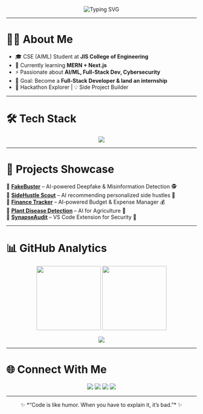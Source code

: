 <!-- Banner -->
<p align="center">
  <img src="https://readme-typing-svg.herokuapp.com?font=Fira+Code&size=26&duration=2800&pause=200&color=00F7FF&center=true&vCenter=true&width=600&lines=Hey%2C+I'm+Shamonnoy+Halder!;Full+Stack+Developer+in+Progress;AI+%26+ML+Enthusiast;Hackathon+Lover+%F0%9F%9A%80;Always+Learning+New+Things" alt="Typing SVG" />
</p>

---

# 👨‍💻 About Me  
- 🎓 CSE (AIML) Student at **JIS College of Engineering**  
- 🌱 Currently learning **MERN + Next.js**  
- ⚡ Passionate about **AI/ML, Full-Stack Dev, Cybersecurity**  
- 🎯 Goal: Become a **Full-Stack Developer & land an internship**  
- 🚀 Hackathon Explorer | 💡 Side Project Builder  

---

# 🛠️ Tech Stack  

<p align="center">
  <img src="https://skillicons.dev/icons?i=python,js,java,cpp,react,nextjs,nodejs,express,mongodb,html,css,git,docker,linux,vscode,tensorflow,pytorch" />
</p>

---

# 🚀 Projects Showcase  

🔹 **[FakeBuster](#)** – AI-powered Deepfake & Misinformation Detection 🕵️  
🔹 **[SideHustle Scout](#)** – AI recommending personalized side hustles 💼  
🔹 **[Finance Tracker](#)** – AI-powered Budget & Expense Manager 💰  
🔹 **[Plant Disease Detection](#)** – AI for Agriculture 🌱  
🔹 **[SynapseAudit](synapseaudit.digidenone.tech)** – VS Code Extension for Security 🔐  

---

# 📊 GitHub Analytics  

<p align="center">
  <img src="https://github-readme-stats.vercel.app/api?username=Shamonnoy&show_icons=true&theme=tokyonight&hide_border=true" height="170"/>
  <img src="https://github-readme-streak-stats.herokuapp.com/?user=Shamonnoy&theme=tokyonight&hide_border=true" height="170"/>
</p>

<p align="center">
  <img src="https://github-readme-activity-graph.vercel.app/graph?username=Shamonnoy&theme=react-dark&hide_border=true" />
</p>

---

# 🌐 Connect With Me  

<p align="center">
  <a href="mailto:your-shamonnoyhalder@gmail.com"><img src="https://img.shields.io/badge/Gmail-D14836?style=for-the-badge&logo=gmail&logoColor=white"/></a>
  <a href="https://www.linkedin.com/in/shamonnoy-halder/"><img src="https://img.shields.io/badge/LinkedIn-0077B5?style=for-the-badge&logo=linkedin&logoColor=white"/></a>
  <a href="https://x.com/ShamonnoyH"><img src="https://img.shields.io/badge/Twitter-1DA1F2?style=for-the-badge&logo=twitter&logoColor=white"/></a>
  <a href="#"><img src="https://img.shields.io/badge/Portfolio-000000?style=for-the-badge&logo=vercel&logoColor=white"/></a>
</p>

---

<p align="center">✨ *“Code is like humor. When you have to explain it, it’s bad.”* ✨</p>
